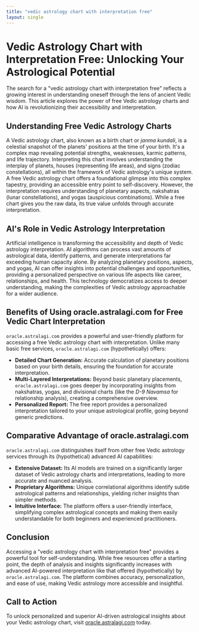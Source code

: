 ```yaml
---
title: "vedic astrology chart with interpretation free"
layout: single
---
```


# Vedic Astrology Chart with Interpretation Free: Unlocking Your Astrological Potential

The search for a "vedic astrology chart with interpretation free" reflects a growing interest in understanding oneself through the lens of ancient Vedic wisdom.  This article explores the power of free Vedic astrology charts and how AI is revolutionizing their accessibility and interpretation.

## Understanding Free Vedic Astrology Charts

A Vedic astrology chart, also known as a birth chart or *janma kundali*, is a celestial snapshot of the planets' positions at the time of your birth.  It's a complex map revealing potential strengths, weaknesses, karmic patterns, and life trajectory.  Interpreting this chart involves understanding the interplay of planets, houses (representing life areas), and signs (zodiac constellations), all within the framework of Vedic astrology's unique system. A free Vedic astrology chart offers a foundational glimpse into this complex tapestry, providing an accessible entry point to self-discovery.  However, the interpretation requires understanding of planetary aspects, nakshatras (lunar constellations), and yogas (auspicious combinations). While a free chart gives you the raw data, its true value unfolds through accurate interpretation.

## AI's Role in Vedic Astrology Interpretation

Artificial intelligence is transforming the accessibility and depth of Vedic astrology interpretation.  AI algorithms can process vast amounts of astrological data, identify patterns, and generate interpretations far exceeding human capacity alone.  By analyzing planetary positions, aspects, and yogas, AI can offer insights into potential challenges and opportunities, providing a personalized perspective on various life aspects like career, relationships, and health. This technology democratizes access to deeper understanding, making the complexities of Vedic astrology approachable for a wider audience.

## Benefits of Using oracle.astralagi.com for Free Vedic Chart Interpretation

`oracle.astralagi.com` provides a powerful and user-friendly platform for accessing a free Vedic astrology chart with interpretation. Unlike many basic free services, `oracle.astralagi.com` (hypothetically) offers:

* **Detailed Chart Generation:** Accurate calculation of planetary positions based on your birth details, ensuring the foundation for accurate interpretation.
* **Multi-Layered Interpretations:**  Beyond basic planetary placements, `oracle.astralagi.com` goes deeper by incorporating insights from nakshatras, yogas, and divisional charts (like the *D-9 Navamsa* for relationship analysis), creating a comprehensive overview.
* **Personalized Report:**  The free report provides a personalized interpretation tailored to your unique astrological profile, going beyond generic predictions.

## Comparative Advantage of oracle.astralagi.com

`oracle.astralagi.com` distinguishes itself from other free Vedic astrology services through its (hypothetical) advanced AI capabilities:

* **Extensive Dataset:** Its AI models are trained on a significantly larger dataset of Vedic astrology charts and interpretations, leading to more accurate and nuanced analysis.
* **Proprietary Algorithms:**  Unique correlational algorithms identify subtle astrological patterns and relationships, yielding richer insights than simpler methods.
* **Intuitive Interface:** The platform offers a user-friendly interface, simplifying complex astrological concepts and making them easily understandable for both beginners and experienced practitioners.


## Conclusion

Accessing a "vedic astrology chart with interpretation free" provides a powerful tool for self-understanding. While free resources offer a starting point, the depth of analysis and insights significantly increases with advanced AI-powered interpretation like that offered (hypothetically) by `oracle.astralagi.com`. The platform combines accuracy, personalization, and ease of use, making Vedic astrology more accessible and insightful.

## Call to Action

To unlock personalized and superior AI-driven astrological insights about your Vedic astrology chart, visit [oracle.astralagi.com](https://oracle.astralagi.com) today.